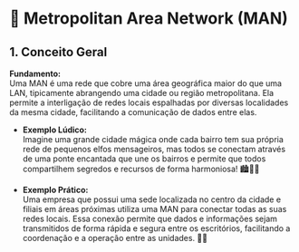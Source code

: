 # 🌆 Metropolitan Area Network (MAN)

## 1. Conceito Geral
**Fundamento:**  
Uma MAN é uma rede que cobre uma área geográfica maior do que uma LAN, tipicamente abrangendo uma cidade ou região metropolitana. Ela permite a interligação de redes locais espalhadas por diversas localidades da mesma cidade, facilitando a comunicação de dados entre elas.

- **Exemplo Lúdico:**  
  Imagine uma grande cidade mágica onde cada bairro tem sua própria rede de pequenos elfos mensageiros, mas todos se conectam através de uma ponte encantada que une os bairros e permite que todos compartilhem segredos e recursos de forma harmoniosa! 🏙️🧚‍♂️

- **Exemplo Prático:**  
  Uma empresa que possui uma sede localizada no centro da cidade e filiais em áreas próximas utiliza uma MAN para conectar todas as suas redes locais. Essa conexão permite que dados e informações sejam transmitidos de forma rápida e segura entre os escritórios, facilitando a coordenação e a operação entre as unidades. 🏢🔗